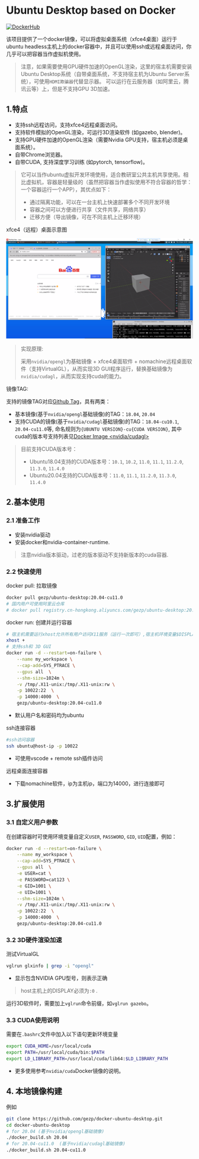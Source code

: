 # Ubuntu Desktop based on Docker

[![DockerHub](https://img.shields.io/badge/DockerHub-brightgreen.svg?style=popout&logo=Docker)](https://hub.docker.com/r/gezp/ubuntu-desktop) 

该项目提供了一个docker镜像，可以将虚拟桌面系统（xfce4桌面）运行于ubuntu headless主机上的docker容器中，并且可以使用ssh或远程桌面访问，你几乎可以把容器当作虚拟机使用。

> 注意，如果需要使用GPU硬件加速的OpenGL渲染，这里的宿主机需要安装Ubuntu Desktop系统（自带桌面系统，不支持宿主机为Ubuntu Server系统），可使用`HDMI欺骗器`代替显示器。
> 可以运行在云服务器（如阿里云，腾讯云等）上，但是不支持GPU 3D加速。

## 1.特点

* 支持ssh远程访问，支持xfce4远程桌面访问。
* 支持软件模拟的OpenGL渲染，可运行3D渲染软件 (如gazebo, blender)。
* 支持GPU硬件加速的OpenGL渲染（需要Nvidia GPU支持，宿主机必须是桌面系统）。
* 自带Chrome浏览器。
* 自带CUDA, 支持深度学习训练 (如pytorch, tensorflow)。

> 它可以当作ubuntu虚拟开发环境使用，适合教研室公共主机共享使用。相比虚拟机，容器是轻量级的（虽然把容器当作虚拟使用不符合容器的哲学：一个容器运行一个APP），其优点如下：
>
> * 通过隔离功能，可以在一台主机上快速部署多个不同开发环境
> * 容器之间可以方便进行共享（文件共享，网络共享）
> * 迁移方便（导出镜像，可在不同主机上迁移环境）

xfce4（远程）桌面示意图

![](img/desktop.png)

>实现原理:
>
> 采用`nvidia/opengl`为基础镜像 + xfce4桌面软件 + nomachine远程桌面软件（支持VirtualGL），从而实现3D GUI程序运行，替换基础镜像为`nvidia/cudagl`，从而实现支持cuda的能力。

镜像TAG:

支持的镜像TAG对应[Github Tag](https://github.com/gezp/docker-ubuntu-desktop/tags)，具有两类：
* 基本镜像(基于`nvidia/opengl`基础镜像)的TAG：`18.04`, `20.04`
* 支持CUDA的镜像(基于`nvidia/cudagl`基础镜像)的TAG：`18.04-cu10.1`, `20.04-cu11.0`等, 命名规则为`{UBUNTU VERSION}-cu{CUDA VERSION}`, 其中cuda的版本号支持列表见[Docker Image <nvidia/cudagl>](https://gitlab.com/nvidia/container-images/cudagl/-/blob/DOCS/supported-tags.md)

>目前支持CUDA版本号：
> * Ubuntu18.04支持的CUDA版本号：`10.1`, `10.2`, `11.0`, `11.1`, `11.2.0`, `11.3.0`, `11.4.0`
> * Ubuntu20.04支持的CUDA版本号：`11.0`, `11.1`, `11.2.0`, `11.3.0`, `11.4.0`

## 2.基本使用

### 2.1 准备工作

* 安装nvidia驱动
* 安装docker和nvidia-container-runtime.

> 注意nvidia版本驱动，过老的版本驱动不支持新版本的cuda容器.

### 2.2 快速使用

docker pull: 拉取镜像
```bash
docker pull gezp/ubuntu-desktop:20.04-cu11.0
# 国内用户可使用阿里云仓库
# docker pull registry.cn-hongkong.aliyuncs.com/gezp/ubuntu-desktop:20.04-cu11.0
```

docker run: 创建并运行容器
```bash
# 宿主机需要运行xhost允许所有用户访问X11服务（运行一次即可）,宿主机环境变量$DISPLAY必须为0
xhost +
# 支持ssh和 3D GUI
docker run -d --restart=on-failure \
    --name my_workspace \
    --cap-add=SYS_PTRACE \
    --gpus all  \
    --shm-size=1024m \
    -v /tmp/.X11-unix:/tmp/.X11-unix:rw \
    -p 10022:22  \
    -p 14000:4000  \
    gezp/ubuntu-desktop:20.04-cu11.0
```
* 默认用户名和密码均为ubuntu

ssh连接容器
```bash
#ssh访问容器
ssh ubuntu@host-ip -p 10022
```

* 可使用vscode + remote ssh插件访问

远程桌面连接容器

* 下载nomachine软件，ip为主机ip，端口为14000，进行连接即可

## 3.扩展使用

### 3.1 自定义用户参数

在创建容器时可使用环境变量自定义`USER`, `PASSWORD`, `GID`, `UID`配置，例如：
```bash
docker run -d --restart=on-failure \
    --name my_workspace \
    --cap-add=SYS_PTRACE \
    --gpus all  \
    -e USER=cat \
    -e PASSWORD=cat123 \
    -e GID=1001 \
    -e UID=1001 \
    --shm-size=1024m \
    -v /tmp/.X11-unix:/tmp/.X11-unix:rw \
    -p 10022:22  \
    -p 14000:4000  \
    gezp/ubuntu-desktop:20.04-cu11.0
```

### 3.2 3D硬件渲染加速

测试VirtualGL

```bash
vglrun glxinfo | grep -i "opengl"
```

* 显示包含NVIDIA GPU型号，则表示正确

> host主机上的DISPLAY必须为`:0` .

运行3D软件时，需要加上`vglrun`命令前缀，如`vglrun gazebo`。

### 3.3 CUDA使用说明

需要在`.bashrc`文件中加入以下语句更新环境变量
```bash
export CUDA_HOME=/usr/local/cuda
export PATH=/usr/local/cuda/bin:$PATH
export LD_LIBRARY_PATH=/usr/local/cuda/lib64:$LD_LIBRARY_PATH
```
* 更多使用参考`nvidia/cuda`Docker镜像的说明。

## 4. 本地镜像构建

例如
```bash
git clone https://github.com/gezp/docker-ubuntu-desktop.git
cd docker-ubuntu-desktop
# for 20.04 (基于nvidia/opengl基础镜像)
./docker_build.sh 20.04
# for 20.04-cu11.0  (基于nvidia/cudagl基础镜像)
./docker_build.sh 20.04-cu11.0
```
